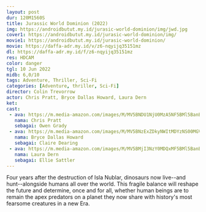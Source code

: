 ```yaml
---
layout: post
dur: 120M1560S
title: Jurassic World Dominion (2022)
img: https://androidbutut.my.id/jurasic-world-dominion/img/jwd.jpg
cover1: https://androidbutut.my.id/jurasic-world-dominion/img/
movie1: https://androidbutut.my.id/jurasic-world-dominion/
movie: https://daffa-adr.my.id/v/z6-nqyijq35151mz
dl: https://daffa-adr.my.id/f/z6-nqyijq35151mz
res: HDCAM
color: danger
tgl: 10 Jun 2022
midb: 6,0/10
tags: Adventure, Thriller, Sci-Fi
categories: [Adventure, thriller, Sci-Fi]
director: Colin Trevorrow
actor: Chris Pratt, Bryce Dallas Howard, Laura Dern
ket: 
cast:
 - ava: https://m.media-amazon.com/images/M/MV5BNDU1NjU0MzA5NF5BMl5BanBnXkFtZTgwNTg5OTY2MjI@._V1_QL75_UX140_CR0,2,140,140_.jpg
   nama: Chris Pratt
   sebagai: Owen Grady
 - ava: https://m.media-amazon.com/images/M/MV5BNzExZDkyNWItMDYzNS00MGVlLTllZTctMjYyZGE1MmY0MThhXkEyXkFqcGdeQXVyMDA4NzMyOA@@._V1_QL75_UX140_CR0,0,140,140_.jpg
   nama: Bryce Dallas Howard
   sebagai: Claire Dearing
 - ava: https://m.media-amazon.com/images/M/MV5BMjI3NzY0MDQxMF5BMl5BanBnXkFtZTcwNzMwMzcyNw@@._V1_QL75_UX140_CR0,12,140,140_.jpg
   nama: Laura Dern
   sebagai: Ellie Sattler
---
```


Four years after the destruction of Isla Nublar, dinosaurs now live--and hunt--alongside humans all over the world. This fragile balance will reshape the future and determine, once and for all, whether human beings are to remain the apex predators on a planet they now share with history's most fearsome creatures in a new Era.
